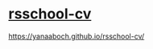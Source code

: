# [rsschool-cv](https://yanaaboch.github.io/rsschool-cv/cv)
https://yanaaboch.github.io/rsschool-cv/
